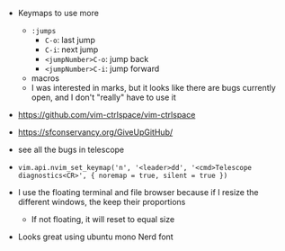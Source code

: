- Keymaps to use more
  - `:jumps`
    - `C-o`: last jump
    - `C-i`: next jump
    - `<jumpNumber>C-o`: jump back
    - `<jumpNumber>C-i`: jump forward
  - macros
  - I was interested in marks, but it looks like there are bugs currently open, and I don't "really" have to use it

- https://github.com/vim-ctrlspace/vim-ctrlspace
- https://sfconservancy.org/GiveUpGitHub/


- see all the bugs in telescope
- `vim.api.nvim_set_keymap('n', '<leader>dd', '<cmd>Telescope diagnostics<CR>', { noremap = true, silent = true })`


- I use the floating terminal and file browser because if I resize the different windows, the keep their proportions
  - If not floating, it will reset to equal size

- Looks great using ubuntu mono Nerd font
